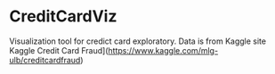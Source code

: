 # CreditCardViz
Visualization tool for credict card exploratory. Data is from Kaggle site 
Kaggle Credit Card Fraud](https://www.kaggle.com/mlg-ulb/creditcardfraud)
